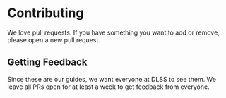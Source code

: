 # Contributing

We love pull requests. If you have something you want to add or remove, please open a new pull request.

## Getting Feedback

Since these are our guides, we want everyone at DLSS to see them. We leave all PRs open for at least a week to get feedback from everyone.
